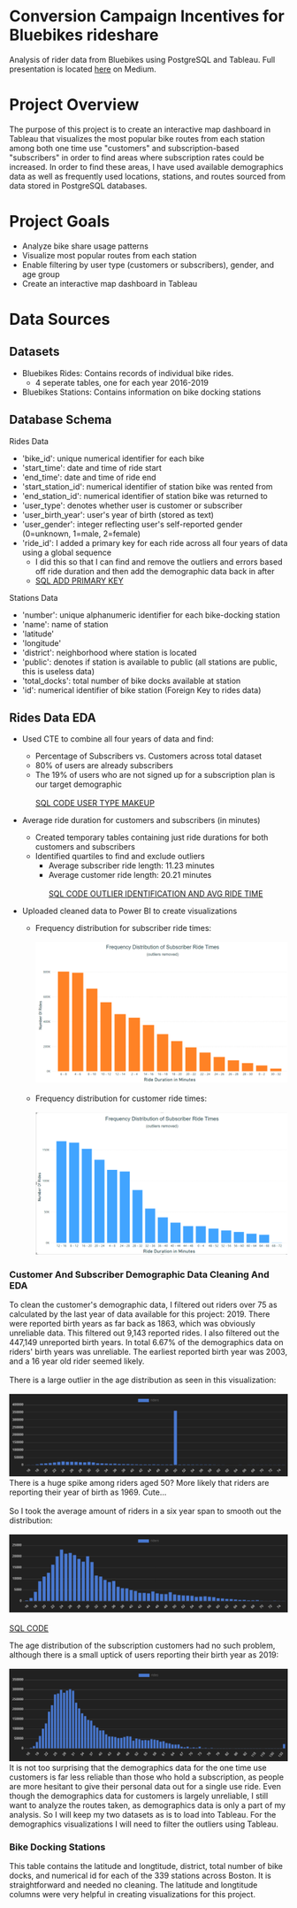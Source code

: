 # Conversion Campaign Incentives for Bluebikes rideshare
Analysis of rider data from Bluebikes using PostgreSQL and Tableau. Full presentation is located [here](https://medium.com/@aklesitz/conversion-campaign-incentives-for-bluebikes-242be42e055) on Medium.

# Project Overview
The purpose of this project is to create an interactive map dashboard in Tableau that visualizes the most popular bike routes from each station among both one time use "customers" and subscription-based "subscribers" in order to find areas where subscription rates could be increased. In order to find these areas, I have used available demographics data as well as frequently used locations, stations, and routes sourced from data stored in PostgreSQL databases.

# Project Goals
* Analyze bike share usage patterns
* Visualize most popular routes from each station
* Enable filtering by user type (customers or subscribers), gender, and age group
* Create an interactive map dashboard in Tableau

# Data Sources
## Datasets
* Bluebikes Rides: Contains records of individual bike rides.
  * 4 seperate tables, one for each year 2016-2019
* Bluebikes Stations: Contains information on bike docking stations

## Database Schema
Rides Data
* 'bike_id': unique numerical identifier for each bike
* 'start_time': date and time of ride start
* 'end_time': date and time of ride end
* 'start_station_id': numerical identifier of station bike was rented from
* 'end_station_id': numerical identifier of station bike was returned to
* 'user_type': denotes whether user is customer or subscriber
* 'user_birth_year': user's year of birth (stored as text)
* 'user_gender': integer reflecting user's self-reported gender (0=unknown, 1=male, 2=female)
* 'ride_id': I added a primary key for each ride across all four years of data using a global sequence
  * I did this so that I can find and remove the outliers and errors based off ride duration and then add the demographic data back in after
  * [SQL ADD PRIMARY KEY](https://github.com/aklesitz/Bikeshare_Project/blob/main/add_primary_key.sql) <br>

Stations Data
* 'number': unique alphanumeric identifier for each bike-docking station
* 'name': name of station
* 'latitude'
* 'longitude'
* 'district': neighborhood where station is located
* 'public': denotes if station is available to public (all stations are public, this is useless data)
* 'total_docks': total number of bike docks available at station
* 'id': numerical identifier of bike station (Foreign Key to rides data)

## Rides Data EDA
* Used CTE to combine all four years of data and find:
  * Percentage of Subscribers vs. Customers across total dataset
  * 80% of users are already subscribers
  * The 19% of users who are not signed up for a subscription plan is our target demographic <br><br>
[SQL CODE USER TYPE MAKEUP](https://github.com/aklesitz/Bikeshare_Project/blob/main/cust_type_percentage.sql) <br>

* Average ride duration for customers and subscribers (in minutes)
  * Created temporary tables containing just ride durations for both customers and subscribers
  * Identified quartiles to find and exclude outliers 
    * Average subscriber ride length: 11.23 minutes
    * Average customer ride length: 20.21 minutes <br><br>
[SQL CODE OUTLIER IDENTIFICATION AND AVG RIDE TIME](https://github.com/aklesitz/Bikeshare_Project/blob/main/sub_cust_avg_duration.sql) <br>
* Uploaded cleaned data to Power BI to create visualizations
  * Frequency distribution for subscriber ride times: <br><br>
  ![Frequency Distribution Subscriber Cleaned](Visualizations/freq_dist_subscriber_duration_cleaned.png) <br><br>
  * Frequency distribution for customer ride times: <br><br>
  ![Frequency Distribution Customer Cleaned](Visualizations/freq_dist_customer.png)


### Customer And Subscriber Demographic Data Cleaning And EDA
To clean the customer's demographic data, I filtered out riders over 75 as calculated by the last year of data available for this project: 2019. There were reported birth years as far back as 1863, which was obviously unreliable data. This filtered out 9,143 reported rides. I also filtered out the 447,149 unreported birth years. In total 6.67% of the demographics data on riders' birth years was unreliable. The earliest reported birth year was 2003, and a 16 year old rider seemed likely.  <br><br>
There is a large outlier in the age distribution as seen in this visualization: <br><br>
![Age Distribution](Visualizations/customer_age_viz.png) <br>
There is a huge spike among riders aged 50? More likely that riders are reporting their year of birth as 1969. Cute... <br><br>
So I took the average amount of riders in a six year span to smooth out the distribution: <br><br>
![Age Distribution Cleaned](Visualizations/customer_age_viz_cleaned.png) <br><br>
[SQL CODE](https://github.com/aklesitz/Bikeshare_Project/blob/main/bluebikes_customer_demographics.sql) <br>

The age distribution of the subscription customers had no such problem, although there is a small uptick of users reporting their birth year as 2019: <br><br>
![Age Distribution](Visualizations/subscriber_age_viz.png) <br>
It is not too surprising that the demographics data for the one time use customers is far less reliable than those who hold a subscription, as people are more hesitant to give their personal data out for a single use ride. Even though the demographics data for customers is largely unreliable, I still want to analyze the routes taken, as demographics data is only a part of my analysis. So I will keep my two datasets as is to load into Tableau. For the demographics visualizations I will need to filter the outliers using Tableau.




### Bike Docking Stations
This table contains the latitude and longtitude, district, total number of bike docks, and numerical id for each of the 339 stations across Boston. It is straightforward and needed no cleaning. The latitude and longtitude columns were very helpful in creating visualizations for this project.

